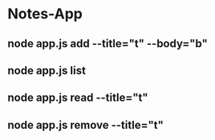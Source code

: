 # Notes-App

## node app.js add --title="t" --body="b"

## node app.js list

## node app.js read --title="t"

## node app.js remove --title="t"
